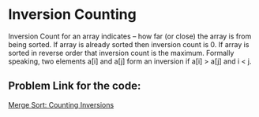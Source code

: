 # Inversion Counting

Inversion Count for an array indicates – how far (or close) the array is from being sorted. If array is already sorted then inversion count is 0. If array is sorted in reverse order that inversion count is the maximum. Formally speaking, two elements a[i] and a[j] form an inversion if a[i] > a[j] and i < j.

## Problem Link for the code:
[Merge Sort: Counting Inversions](https://www.hackerrank.com/challenges/ctci-merge-sort/problem)
